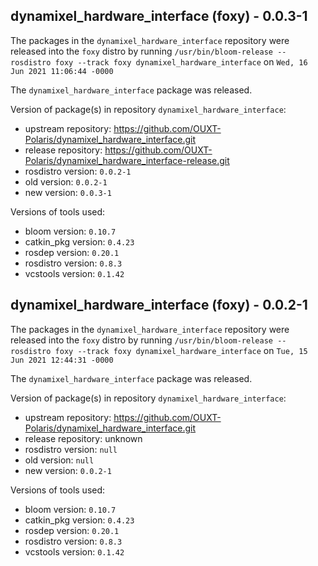 ## dynamixel_hardware_interface (foxy) - 0.0.3-1

The packages in the `dynamixel_hardware_interface` repository were released into the `foxy` distro by running `/usr/bin/bloom-release --rosdistro foxy --track foxy dynamixel_hardware_interface` on `Wed, 16 Jun 2021 11:06:44 -0000`

The `dynamixel_hardware_interface` package was released.

Version of package(s) in repository `dynamixel_hardware_interface`:

- upstream repository: https://github.com/OUXT-Polaris/dynamixel_hardware_interface.git
- release repository: https://github.com/OUXT-Polaris/dynamixel_hardware_interface-release.git
- rosdistro version: `0.0.2-1`
- old version: `0.0.2-1`
- new version: `0.0.3-1`

Versions of tools used:

- bloom version: `0.10.7`
- catkin_pkg version: `0.4.23`
- rosdep version: `0.20.1`
- rosdistro version: `0.8.3`
- vcstools version: `0.1.42`


## dynamixel_hardware_interface (foxy) - 0.0.2-1

The packages in the `dynamixel_hardware_interface` repository were released into the `foxy` distro by running `/usr/bin/bloom-release --rosdistro foxy --track foxy dynamixel_hardware_interface` on `Tue, 15 Jun 2021 12:44:31 -0000`

The `dynamixel_hardware_interface` package was released.

Version of package(s) in repository `dynamixel_hardware_interface`:

- upstream repository: https://github.com/OUXT-Polaris/dynamixel_hardware_interface.git
- release repository: unknown
- rosdistro version: `null`
- old version: `null`
- new version: `0.0.2-1`

Versions of tools used:

- bloom version: `0.10.7`
- catkin_pkg version: `0.4.23`
- rosdep version: `0.20.1`
- rosdistro version: `0.8.3`
- vcstools version: `0.1.42`


